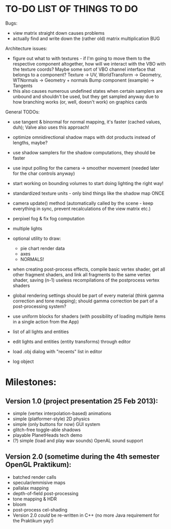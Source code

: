 TO-DO LIST OF THINGS TO DO
===============================================================================
Bugs:
 - view matrix straight down causes problems
 - actually find and write down the (rather old) matrix multiplication BUG
 
Architecture issues:
 - figure out what to with textures - if I'm going to move them to the
   respective component altogether, how will we interact with the VBO with the
   texture coords? Maybe some sort of VBO channel interface that belongs to a
   component? Texture -> UV, WorldTransform -> Geometry, WTNormals -> Geometry + normals
   Bump component (example) -> Tangents
 - this also causes numerous undefined states when certain samplers are unbound
   and shouldn't be used, but they get sampled anyway due to how branching works
   (or, well, doesn't work) on graphics cards
   
General TODOs:
 - use tangent & binormal for normal mapping, it's faster (cached values, duh);
 Valve also uses this approach!
 - optimize omnidirectional shadow maps with dot products instead of lengths, maybe?
 - use shadow samplers for the shadow computations, they should be faster
 - use input polling for the camera -> smoother movement (needed later for the char controls anyway)
 - start working on bounding volumes to start doing lighting the right way!
 - standardized texture units - only bind things like the shadow map ONCE
 - camera update() method (automatically called by the scene - keep everything in sync, prevent recalculations of the view matrix etc.)
 - perpixel fog & fix fog computation
 - multiple lights
 
 - optional utility to draw:
   - pie chart render data
   - axes
   - NORMALS!
 - when creating post-process effects, compile basic vertex shader, get 
  all other fragment shaders, and link all fragments to the same vertex shader,
  saving (n-1) useless recompilations of the postprocess vertex shaders
  
  - global rendering settings should be part of every material (think
  gamma correction and tone mapping); should gamma correction be part of a
  post-processing system?
 
 - use uniform blocks for shaders (with possibility of loading multiple items
  in a single action from the App)
 - list of all lights and entities
 - edit lights and entities (entity transforms) through editor
 - load .obj dialog with "recents" list in editor
 - log object
 

Milestones:
================================================================================
Version 1.0 (project presentation 25 Feb 2013):
--------------------------------------------------------------------------------
 - simple (vertex interpolation-based) animations
 - simple (platformer-style) 2D physics
 - simple (only buttons for now) GUI system
 - glitch-free toggle-able shadows
 - playable PlanetHeads tech demo
 - (?) simple (load and play wav sounds) OpenAL sound support
 
Version 2.0 (sometime during the 4th semester OpenGL Praktikum):
--------------------------------------------------------------------------------
 - batched render calls
 - specular/emmisive maps
 - pallalax mapping
 - depth-of-field post-processing
 - tone mapping & HDR
 - bloom
 - post-process cel-shading 
 - Version 2.0 *could* be re-written in C++ (no more Java requirement for the 
 Praktikum yay!)